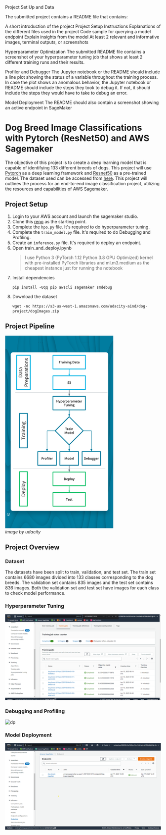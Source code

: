 Project Set Up and Data

The submitted project contains a README file that contains:

A short introduction of the project
Project Setup Instructions
Explanations of the different files used in the project
Code sample for querying a model endpoint
Explain insights from the model
At least 2 relevant and informative images, terminal outputs, or screenshots

Hyperparameter Optimization
The submitted README file contains a screenshot of your hyperparameter tuning job that shows at least 2 different training runs and their results.

Profiler and Debugger
The Jupyter notebook or the README should include a line plot showing the status of a variable throughout the training process.
In case the plot shows an anomalous behavior, the Jupyter notebook or README should include the steps they took to debug it. If not, it should include the steps they would have to take to debug an error.

Model Deployment
The README should also contain a screenshot showing an active endpoint in SageMaker

# Dog Breed Image Classifications with Pytorch (ResNet50) and AWS Sagemaker

The objective of this project is to create a deep learning model that is capable of identifying 133 different breeds of dogs. This project will use [Pytorch](https://pytorch.org/) as a deep learning framework and [Resnet50](https://pytorch.org/vision/main/models/generated/torchvision.models.resnet50.html) as a pre-trained model. The dataset used can be accessed from [here](https://s3-us-west-1.amazonaws.com/udacity-aind/dog-project/dogImages.zip). This project will outlines the process for an end-to-end image classification project, utilizing the resources and capabilities of AWS Sagemaker.

## Project Setup
1. Login to your AWS account and launch the sagemaker studio.
2. Clone this [repo](https://github.com/udacity/CD0387-deep-learning-topics-within-computer-vision-nlp-project-starter) as the starting point.
3. Complete the `hpo.py` file. It's required to do hyperparameter tuning.
4. Complete the `train_model.py` file. It's required to do Debugging and Profiling.
5. Create an `inference.py` file. It's required to deploy an endpoint.
6. Open train_and_deploy.ipynb
   >I use Python 3 (PyTorch 1.12 Python 3.8 GPU Optimized) kernel with pre-installed PyTorch libraries and ml.m3.medium as the cheapest instance just for running the notebook
7. Install dependencies
   ```
   pip install -Uqq pip awscli sagemaker smdebug
   ```
8. Download the dataset
   ```
   wget -nc https://s3-us-west-1.amazonaws.com/udacity-aind/dog-project/dogImages.zip
   ```  

## Project Pipeline
<div align='left'>
   <img src="./src/img/1-project-diagrams.png" alt="pipeline"style="width: 350px;"/>
</div>
<div>
   <em>image by udacity</em>
<div>



## Project Overview

### Dataset
The datasets have been split to train, validation, and test set. The train set contains 6680 images divided into 133 classes corresponding to the dog breeds. The validation set contains 835 images and the test set contains 836 images. Both the validation set and test set have images for each class to check model performance.

### Hyperparameter Tuning
![hpo](src/img/2-hpo_crop.png)
### Debugging and Profiling
![dp]()
### Model Deployment
![endpoint](src/img/3-endpoint_crop.png)